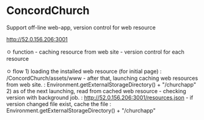 ConcordChurch
===========

Support off-line web-app, version control for web resource 

http://52.0.156.206:3001

ㅇ function
	- caching resource from web site
	- version control for each resource

ㅇ flow
	1) loading the installed web resource (for initial page)
			: /ConcordChurch/assets/www
		- after that, launching caching web resources from web site.
			: Environment.getExternalStorageDirectory() + "/churchapp"
	2) as of the next launching, read from cached web resource
		- checking version with background job.
		  : http://52.0.156.206:3001/resources.json
		- if version changed file exist, cache the file
			: Environment.getExternalStorageDirectory() + "/churchapp"




